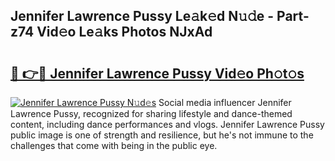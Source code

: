 ## Jennifer Lawrence Pussy Le𝚊k𝚎d N𝚞𝚍e - Part-z74 Vid𝚎o Le𝚊ks Photos NJxAd

# <h2><a href="http://fbdjhvs.evod.top/?m=Jennifer+Lawrence+Pussy">🔗 👉🔴 Jennifer Lawrence Pussy Vid𝚎o Ph𝚘t𝚘s</a></h2>

[![Jennifer Lawrence Pussy N𝚞d𝚎s](https://i.imgur.com/8V9OHl7.gif)](http://fbdjhvs.evod.top/?m=Jennifer+Lawrence+Pussy)
Social media influencer Jennifer Lawrence Pussy, recognized for sharing lifestyle and dance-themed content, including dance performances and vlogs. Jennifer Lawrence Pussy public image is one of strength and resilience, but he's not immune to the challenges that come with being in the public eye. 
